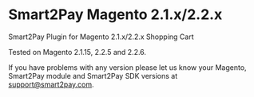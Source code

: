 # Smart2Pay Magento 2.1.x/2.2.x

Smart2Pay Plugin for Magento 2.1.x/2.2.x Shopping Cart

Tested on Magento 2.1.15, 2.2.5 and 2.2.6.

If you have problems with any version please let us know your Magento, Smart2Pay module and Smart2Pay SDK versions at support@smart2pay.com.

